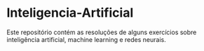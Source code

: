 # Inteligencia-Artificial

Este repositório contém as resoluções de alguns exercícios sobre inteligência artificial, machine learning e redes neurais. 
